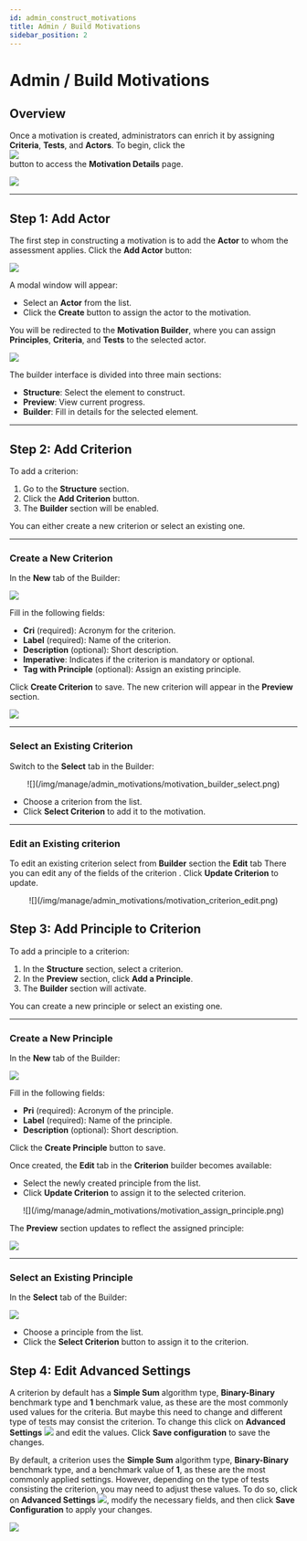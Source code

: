 ```yaml
---
id: admin_construct_motivations
title: Admin / Build Motivations
sidebar_position: 2
---
```


# Admin / Build Motivations

## Overview

Once a motivation is created, administrators can enrich it by assigning **Criteria**, **Tests**, and **Actors**. To begin, click the  
![](/img/manage/admin_motivations/motivation_view_button.png)  
button to access the **Motivation Details** page.

<p align="center">

  ![](/img/manage/admin_motivations/motivation_display_page.png)
</p>

---

## Step 1: Add Actor

The first step in constructing a motivation is to add the **Actor** to whom the assessment applies. Click the **Add Actor** button:

<p align="center">

  ![](/img/manage/admin_motivations/motivation_add_actor_button.png)
</p>

A modal window will appear:

- Select an **Actor** from the list.
- Click the **Create** button to assign the actor to the motivation.

You will be redirected to the **Motivation Builder**, where you can assign **Principles**, **Criteria**, and **Tests** to the selected actor.

<p align="center">

  ![](/img/manage/admin_motivations/motivation_builder.png)
</p>

The builder interface is divided into three main sections:

- **Structure**: Select the element to construct.
- **Preview**: View current progress.
- **Builder**: Fill in details for the selected element.

---

## Step 2: Add Criterion

To add a criterion:

1. Go to the **Structure** section.
2. Click the **Add Criterion** button.
3. The **Builder** section will be enabled.

You can either create a new criterion or select an existing one.

---

### Create a New Criterion

In the **New** tab of the Builder:

<p align="center">

  ![](/img/manage/admin_motivations/motivation_builder.png)
</p>

Fill in the following fields:

- **Cri** (required): Acronym for the criterion.
- **Label** (required): Name of the criterion.
- **Description** (optional): Short description.
- **Imperative**: Indicates if the criterion is mandatory or optional.
- **Tag with Principle** (optional): Assign an existing principle.

Click **Create Criterion** to save. The new criterion will appear in the **Preview** section.

<p align="center">

  ![](/img/manage/admin_motivations/motivation_criterion_preview.png)
</p>

---

### Select an Existing Criterion

Switch to the **Select** tab in the Builder:

<p align="center">
  ![](/img/manage/admin_motivations/motivation_builder_select.png)

</p>

- Choose a criterion from the list.
- Click **Select Criterion** to add it to the motivation.

---

### Edit an Existing criterion
To edit an existing criterion select from **Builder** section the **Edit** tab
There you can edit any of the fields of the criterion . Click **Update Criterion** to update. 

<p align="center">
  ![](/img/manage/admin_motivations/motivation_criterion_edit.png)

</p>

## Step 3: Add Principle to Criterion

To add a principle to a criterion:

1. In the **Structure** section, select a criterion.
2. In the **Preview** section, click **Add a Principle**.
3. The **Builder** section will activate.

You can create a new principle or select an existing one.

---

### Create a New Principle

In the **New** tab of the Builder:

<p align="center">

  ![](/img/manage/admin_motivations/motivation_builder_principle.png)
</p>

Fill in the following fields:

- **Pri** (required): Acronym of the principle.
- **Label** (required): Name of the principle.
- **Description** (optional): Short description.

Click the **Create Principle** button to save.

Once created, the **Edit** tab in the **Criterion** builder becomes available:

- Select the newly created principle from the list.
- Click **Update Criterion** to assign it to the selected criterion.

<p align="center">
  ![](/img/manage/admin_motivations/motivation_assign_principle.png)
</p>

The **Preview** section updates to reflect the assigned principle:


<p align="center">

  ![](/img/manage/admin_motivations/motivation_updated_criterion.png)
  
</p>

---

### Select an Existing Principle

In the **Select** tab of the Builder:

<p align="center">

  ![](/img/manage/admin_motivations/motivation_builder_select.png)
</p>

- Choose a principle from the list.
- Click the **Select Criterion** button to assign it to the criterion.



## Step 4: Edit Advanced Settings

A criterion by default has a **Simple Sum** algorithm type, **Binary-Binary** benchmark type
and **1** benchmark value, as these are the most commonly used values for the criteria. 
But maybe this need to change and different type of tests may consist the criterion. 
To change this click on **Advanced Settings**    ![](/img/manage/admin_motivations/motivation_advanced_settings_button.png) and edit the values. Click **Save configuration** to save the changes.


By default, a criterion uses the **Simple Sum** algorithm type, **Binary-Binary** benchmark type, and a benchmark value of **1**, as these are the most commonly applied settings. However, depending on the type of tests consisting the criterion, you may need to adjust these values. To do so, click on **Advanced Settings** 
  ![](/img/manage/admin_motivations/motivation_advanced_settings_button.png), modify the necessary fields, and then click **Save Configuration** to apply your changes.

<p align="center">

  ![](/img/manage/admin_motivations/motivation_advanced_settings.png)
</p>

